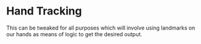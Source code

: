 # Hand Tracking 

This can be tweaked for all purposes which will involve using landmarks on our hands as means of logic to get the desired output. 
